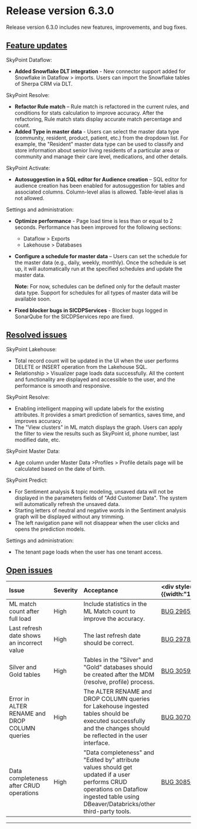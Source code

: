 # Release version 6.3.0

Release version 6.3.0 includes new features, improvements, and bug fixes.

## [Feature updates](#tab/tabid-1)

<div className="v6_3_0_p">SkyPoint Dataflow:</div>
 

- **Added Snowflake DLT integration** - New connector support added for Snowflake in Dataflow > imports. Users can import the Snowflake tables of Sherpa CRM via DLT.

<div className="v6_3_0_p">SkyPoint Resolve:</div>

- **Refactor Rule match** – Rule match is refactored in the current rules, and conditions for stats calculation to improve accuracy. After the refactoring, Rule match stats display accurate match percentage and count.
- **Added Type in master data** - Users can select the master data type (community, resident, product, patient, etc.) from the dropdown list. For example, the "Resident" master data type can be used to classify and store information about senior living residents of a particular area or community and manage their care level, medications, and other details.

<div className="v6_3_0_p">SkyPoint Activate:</div>

- **Autosuggestion in a SQL editor for Audience creation** – SQL editor for audience creation has been enabled for autosuggestion for tables and associated columns. Column-level alias is allowed. Table-level alias is not allowed.

<div className="v6_3_0_p">Settings and administration:</div>

- **Optimize performance** - Page load time is less than or equal to 2 seconds. Performance has been improved for the following sections:
  - Dataflow > Exports
  - Lakehouse > Databases
- **Configure a schedule for master data** – Users can set the schedule for the master data (e.g., daily, weekly, monthly). Once the schedule is set up, it will automatically run at the specified schedules and update the master data.

  **Note:** For now, schedules can be defined only for the default master data type. Support for schedules for all types of master data will be available soon.

- **Fixed blocker bugs in SICDPServices** - Blocker bugs logged in SonarQube for the SICDPServices repo are fixed.

## [Resolved issues](#tab/tabid-2)

<div className="v6_3_0_p">SkyPoint Lakehouse:</div>

- Total record count will be updated in the UI when the user performs DELETE or INSERT operation from the Lakehouse SQL.
- Relationship > Visualizer page loads data successfully. All the content and functionality are displayed and accessible to the user, and the performance is smooth and responsive. 

<div className="v6_3_0_p">SkyPoint Resolve:</div>

- Enabling intelligent mapping will update labels for the existing attributes. It provides a smart prediction of semantics, saves time, and improves accuracy.
- The "View clusters" in ML match displays the graph. Users can apply the filter to view the results such as SkyPoint id, phone number, last modified date, etc.

<div className="v6_3_0_p">SkyPoint Master Data:</div>

- Age column under Master Data >Profiles > Profile details page will be calculated based on the date of birth.

<div className="v6_3_0_p">SkyPoint Predict:</div>

- For Sentiment analysis & topic modeling, unsaved data will not be displayed in the parameters fields of "Add Customer Data". The system will automatically refresh the unsaved data.
- Starting letters of neutral and negative words in the Sentiment analysis graph will be displayed without any trimming.
- The left navigation pane will not disappear when the user clicks and opens the prediction models.

<div className="v6_3_0_p">Settings and administration:</div>

- The tenant page loads when the user has one tenant access.


## [Open issues](#tab/tabid-3)


|Issue|Severity|Acceptance|<div style={{width:"100px"}}>Reference</div>|
| :- | :- | :- | :- |
|ML match count after full load|High|Include statistics in the ML Match count to improve the accuracy.|[BUG 29656](https://dev.azure.com/skypointgroup/skypoint/_workitems/edit/29656)|
|Last refresh date shows an incorrect value|High|The last refresh date should be correct.|[BUG 29789](https://dev.azure.com/skypointgroup/skypoint/_workitems/edit/29789)|
|Silver and Gold tables|High|Tables in the "Silver" and "Gold" databases should be created after the MDM (resolve, profile) process.|[BUG 30598](https://dev.azure.com/skypointgroup/skypoint/_workitems/edit/30598)|
|Error in ALTER RENAME and DROP COLUMN queries|High|The ALTER RENAME and DROP COLUMN queries for Lakehouse ingested tables should be executed successfully and the changes should be reflected in the user interface.|[BUG 30709](https://dev.azure.com/skypointgroup/skypoint/_workitems/edit/30709)|
|Data completeness after CRUD operations|High|"Data completeness" and "Edited by" attribute values should get updated if a user performs CRUD operations on Dataflow ingested table using DBeaver/Databricks/other third-party tools.|[BUG 30858](https://dev.azure.com/skypointgroup/skypoint/_workitems/edit/30858)|  

---





